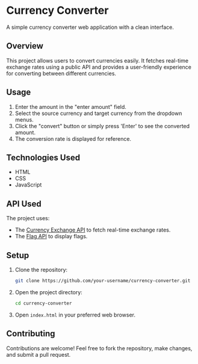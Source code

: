 # Currency Converter

A simple currency converter web application with a clean interface.

## Overview

This project allows users to convert currencies easily. It fetches real-time exchange rates using a public API and provides a user-friendly experience for converting between different currencies.

## Usage

1. Enter the amount in the "enter amount" field.
2. Select the source currency and target currency from the dropdown menus.
3. Click the "convert" button or simply press 'Enter' to see the converted amount.
4. The conversion rate is displayed for reference.

## Technologies Used

- HTML
- CSS
- JavaScript

## API Used

The project uses:
- The [Currency Exchange API](https://cdn.jsdelivr.net/gh/fawazahmed0/currency-api@1/latest/currencies/) to fetch real-time exchange rates.
- The [Flag API](https://flagsapi.com/) to display flags.

## Setup

1. Clone the repository:
   ```bash
   git clone https://github.com/your-username/currency-converter.git
2. Open the project directory:
    ```bash
    cd currency-converter
3. Open `index.html` in your preferred web browser.

## Contributing

Contributions are welcome! Feel free to fork the repository, make changes, and submit a pull request.